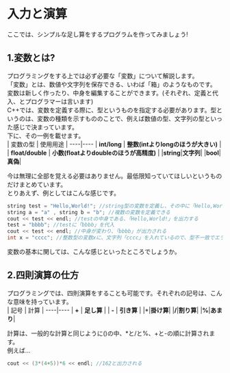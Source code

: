 # 入力と演算
ここでは、シンプルな足し算をするプログラムを作ってみましょう!
## 1.変数とは?
プログラミングをする上では必ず必要な「変数」について解説します。  
「変数」とは、数値や文字列を保存できる、いわば「箱」のようなものです。  
変数は新しく作ったり、中身を編集することができます。(それぞれ、定義と代入、とプログラマーは言います)  
C++では、変数を定義する際に、型というものを指定する必要があります。型というのは、変数の種類を示すもののことで、例えば数値の型、文字列の型といった感じで決まっています。  
下に、その一例を載せます。  
| 変数の型 | 使用用途 |
----|---- 
| **int/long** | **整数(intよりlongのほうが大きい)** |
| **float/double** | **小数(floatよりdoubleのほうが高精度)** |
|**string**|**文字列**|
|**bool**|**真偽**|

今は無理に全部を覚える必要はありません。最低限知っていてほしいというものだけまとめています。  
とりあえず、例としてはこんな感じです。  
```cpp
string test = "Hello,World!"; //string型の変数を定義し、その中に「Hello,World!」を入れた
string a = "a" , string b = "b"; //複数の変数を定義できる
cout << test << endl; //testの中身である、「Hello,World!」を出力する
test = "bbbb"; //testに「bbbb」を代入
cout << test << endl; //中身が変わり、「bbbb」が出力される
int x = "cccc"; //整数型の変数xに、文字列「cccc」を入れているので、型不一致でエラーが発生する
```
変数の基本に関しては、こんな感じといったところでしょうか。  
## 2.四則演算の仕方
プログラミングでは、四則演算をすることも可能です。それぞれの記号は、こんな意味を持っています。  
| 記号 | 計算 |
----|---- 
| **+** | **足し算** |
| **-** | **引き算** |
|*|**掛け算**|
|**/**|**割り算**|
|**%**|**あまり**|

計算は、一般的な計算と同じように()の中、*と/と%、+と-の順に計算されます。  
例えば...
```cpp
cout << (3*(4+5))*6 << endl; //162と出力される
```
